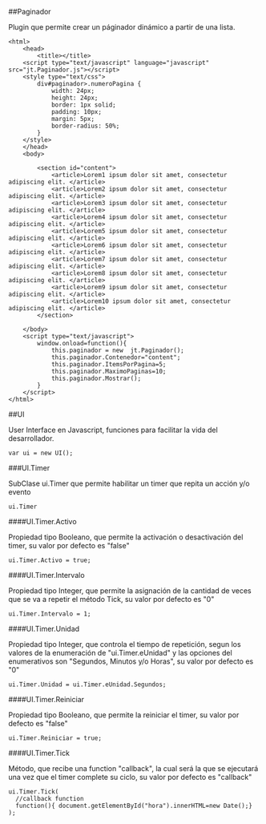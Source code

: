 ##Paginador

Plugin que permite crear un páginador dinámico a partir de una lista.

    <html>
    	<head>
    		<title></title>
    	<script type="text/javascript" language="javascript" src="jt.Paginador.js"></script>	
    	<style type="text/css">
    		div#paginador>.numeroPagina {
    			width: 24px;
    			height: 24px;
    			border: 1px solid;
    			padding: 10px;
    			margin: 5px;
    			border-radius: 50%;
    		}
    	</style>
    	</head>
    	<body>
    		
    		<section id="content">
    			<article>Lorem1 ipsum dolor sit amet, consectetur adipiscing elit. </article>
    			<article>Lorem2 ipsum dolor sit amet, consectetur adipiscing elit. </article>
    			<article>Lorem3 ipsum dolor sit amet, consectetur adipiscing elit. </article>
    			<article>Lorem4 ipsum dolor sit amet, consectetur adipiscing elit. </article>
    			<article>Lorem5 ipsum dolor sit amet, consectetur adipiscing elit. </article>
    			<article>Lorem6 ipsum dolor sit amet, consectetur adipiscing elit. </article>
    			<article>Lorem7 ipsum dolor sit amet, consectetur adipiscing elit. </article>
    			<article>Lorem8 ipsum dolor sit amet, consectetur adipiscing elit. </article>
    			<article>Lorem9 ipsum dolor sit amet, consectetur adipiscing elit. </article>
    			<article>Lorem10 ipsum dolor sit amet, consectetur adipiscing elit. </article>			
    		</section>
    		
    	</body>
    	<script type="text/javascript">
    		window.onload=function(){
    			this.paginador = new  jt.Paginador();		
    			this.paginador.Contenedor="content";
    			this.paginador.ItemsPorPagina=5;
    			this.paginador.MaximoPaginas=10;
    			this.paginador.Mostrar();
    		}
    	</script>
    </html>

##UI

User Interface en Javascript, funciones para facilitar la vida del desarrollador.

    var ui = new UI();
  
###UI.Timer

SubClase ui.Timer que permite habilitar un timer que repita un acción y/o evento 

    ui.Timer

####UI.Timer.Activo

Propiedad tipo Booleano, que permite la activación o desactivación del timer, su valor por defecto es "false"

    ui.Timer.Activo = true;

####UI.Timer.Intervalo

Propiedad tipo Integer, que permite la asignación de la cantidad de veces que se va a repetir el método Tick, su valor por defecto es "0"

    ui.Timer.Intervalo = 1;

####UI.Timer.Unidad

Propiedad tipo Integer, que controla el tiempo de repetición, segun los valores de la enumeración de "ui.Timer.eUnidad" y las opciones del enumerativos son "Segundos, Minutos y/o Horas", su valor por defecto es "0"

    ui.Timer.Unidad = ui.Timer.eUnidad.Segundos;

####UI.Timer.Reiniciar

Propiedad tipo Booleano, que permite la reiniciar el timer, su valor por defecto es "false"

    ui.Timer.Reiniciar = true;

####UI.Timer.Tick

Método, que recibe una function "callback", la cual será la que se ejecutará una vez que el timer complete su ciclo, su valor por defecto es "callback"

    ui.Timer.Tick(
      //callback function
      function(){ document.getElementById("hora").innerHTML=new Date();}
    );
